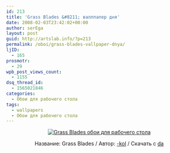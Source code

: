 ```yaml
---
id: 213
title: 'Grass Blades &#8211; валлпапер дня'
date: 2008-02-03T23:42:02+00:00
author: serEga
layout: post
guid: http://artslab.info/?p=213
permalink: /oboi/grass-blades-vallpaper-dnya/
ljID:
  - 165
prosmotr:
  - 29
wpb_post_views_count:
  - 1155
dsq_thread_id:
  - 1565021846
categories:
  - Обои для рабочего стола
tags:
  - wallpapers
  - Обои для рабочего стола
---
```

<p style="text-align: center">
  <a href="http://-kol.deviantart.com/art/Grass-Blades-73597063" target="_blank"><img src="http://artslab.info/wp-content/uploads/grass_wallpapers.jpg" alt="Grass Blades обои для рабочего стола" border="0" /></a>
</p>

<p style="text-align: center">
  Название: Grass Blades / Автор: <a href="http://-kol.deviantart.com/" target="_blank">-kol</a> / Скачать с <a href="http://-kol.deviantart.com/art/Grass-Blades-73597063" target="_blank">da</a>
</p>